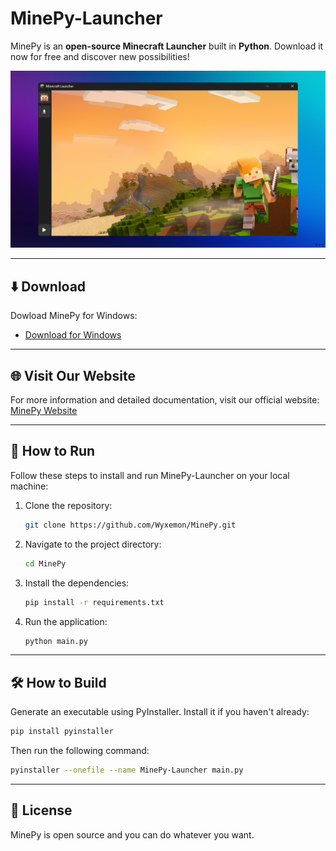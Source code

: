 # MinePy-Launcher

MinePy is an **open-source Minecraft Launcher** built in **Python**. Download it now for free and discover new possibilities!

![Launcher Image](background.png)

---

## ⬇️ Download

Dowload MinePy for Windows:

- [Download for Windows](https://github.com/Wyxemon/MinePy/releases/tag/0.1v)

---

## 🌐 Visit Our Website

For more information and detailed documentation, visit our official website:  
[MinePy Website](https://mine-py-web.vercel.app/)

---

## 🚀 How to Run

Follow these steps to install and run MinePy-Launcher on your local machine:

1. Clone the repository:  
   ```bash
   git clone https://github.com/Wyxemon/MinePy.git
   ```

2. Navigate to the project directory:  
   ```bash
   cd MinePy
   ```

3. Install the dependencies:  
   ```bash
   pip install -r requirements.txt
   ```

4. Run the application:  
   ```bash
   python main.py
   ```

---

## 🛠️ How to Build

Generate an executable using PyInstaller. Install it if you haven't already:

```bash
pip install pyinstaller
```

Then run the following command:

```bash
pyinstaller --onefile --name MinePy-Launcher main.py
```

---

## 📜 License
MinePy is open source and you can do whatever you want.